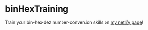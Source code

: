 # binHexTraining

Train your bin-hex-dez number-conversion skills on [my netlify page](https://jade-dango-42071e.netlify.app/)!
